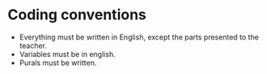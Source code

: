 # Coding conventions

- Everything must be written in English, except the parts presented to the teacher.
- Variables must be in english.
- Purals must be written.

